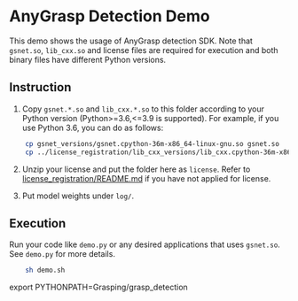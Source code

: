 # AnyGrasp Detection Demo
This demo shows the usage of AnyGrasp detection SDK. Note that `gsnet.so`, `lib_cxx.so` and license files are required for execution and both binary files have different Python versions.

## Instruction
1. Copy `gsnet.*.so` and `lib_cxx.*.so` to this folder according to your Python version (Python>=3.6,<=3.9 is supported). For example, if you use Python 3.6, you can do as follows:
```bash
    cp gsnet_versions/gsnet.cpython-36m-x86_64-linux-gnu.so gsnet.so
    cp ../license_registration/lib_cxx_versions/lib_cxx.cpython-36m-x86_64-linux-gnu.so lib_cxx.so
```

2. Unzip your license and put the folder here as `license`. Refer to [license_registration/README.md](../license_registration/README.md) if you have not applied for license.

3. Put model weights under ``log/``.

## Execution

Run your code like `demo.py` or any desired applications that uses `gsnet.so`. See `demo.py` for more details.
```bash
    sh demo.sh
```

export PYTHONPATH=Grasping/grasp_detection